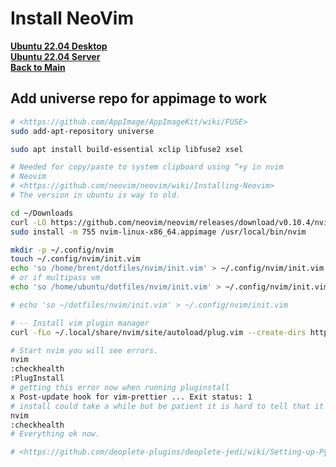 # Install NeoVim

**[Ubuntu 22.04 Desktop](../../ubuntu22-04/desktop-install.md)**\
**[Ubuntu 22.04 Server](../../ubuntu22-04/server-install.md)**\
**[Back to Main](../../../README.md)**

## Add universe repo for appimage to work

```bash
# <https://github.com/AppImage/AppImageKit/wiki/FUSE>
sudo add-apt-repository universe

sudo apt install build-essential xclip libfuse2 xsel

# Needed for copy/paste to system clipboard using “+y in nvim
# Neovim
# <https://github.com/neovim/neovim/wiki/Installing-Neovim>
# The version in ubuntu is way to old.
```

```bash
cd ~/Downloads
curl -LO https://github.com/neovim/neovim/releases/download/v0.10.4/nvim-linux-x86_64.appimage
sudo install -m 755 nvim-linux-x86_64.appimage /usr/local/bin/nvim

mkdir -p ~/.config/nvim
touch ~/.config/nvim/init.vim
echo 'so /home/brent/dotfiles/nvim/init.vim' > ~/.config/nvim/init.vim
# or if multipass vm
echo 'so /home/ubuntu/dotfiles/nvim/init.vim' > ~/.config/nvim/init.vim

# echo 'so ~/dotfiles/nvim/init.vim' > ~/.config/nvim/init.vim

# -- Install vim plugin manager
curl -fLo ~/.local/share/nvim/site/autoload/plug.vim --create-dirs https://raw.githubusercontent.com/junegunn/vim-plug/master/plug.vim

# Start nvim you will see errors.
nvim
:checkhealth
:PlugInstall
# getting this error now when running pluginstall
x Post-update hook for vim-prettier ... Exit status: 1
# install could take a while but be patient it is hard to tell that it is actually installing stuff.
nvim
:checkhealth
# Everything ok now.

# <https://github.com/deoplete-plugins/deoplete-jedi/wiki/Setting-up-Python-for-Neovim>


```

